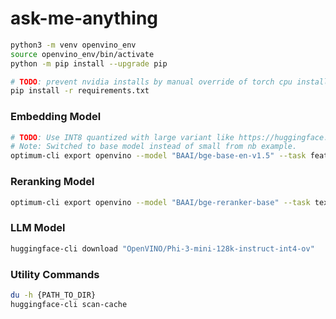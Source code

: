 # ask-me-anything

```sh
python3 -m venv openvino_env
source openvino_env/bin/activate
python -m pip install --upgrade pip

# TODO: prevent nvidia installs by manual override of torch cpu installation
pip install -r requirements.txt
```
### Embedding Model
```sh
# TODO: Use INT8 quantized with large variant like https://huggingface.co/Intel/bge-large-en-v1.5-rag-int8-static
# Note: Switched to base model instead of small from nb example.
optimum-cli export openvino --model "BAAI/bge-base-en-v1.5" --task feature-extraction embedding_model
```

### Reranking Model
```sh
optimum-cli export openvino --model "BAAI/bge-reranker-base" --task text-classification reranking_model
```

### LLM Model
```sh
huggingface-cli download "OpenVINO/Phi-3-mini-128k-instruct-int4-ov"
```
### Utility Commands
```sh
du -h {PATH_TO_DIR}
huggingface-cli scan-cache
```